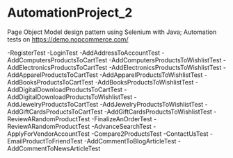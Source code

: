 # AutomationProject_2

Page Object Model design pattern using Selenium with Java; 
Automation tests on https://demo.nopcommerce.com/

-RegisterTest
-LoginTest
-AddAddressToAccountTest
-AddComputersProductsToCartTest
-AddComputersProductsToWishlistTest
-AddElectronicsProductsToCartTest
-AddElectronicsProductsToWishlistTest
-AddApparelProductsToCartTest
-AddApparelProductsToWishlistTest
-AddBooksProductsToCartTest
-AddBooksProductsToWishlistTest
-AddDigitalDownloadProductsToCartTest
-AddDigitalDownloadProductsToWishlistTest
-AddJewelryProductsToCartTest
-AddJewelryProductsToWishlistTest
-AddGiftCardsProductsToCartTest
-AddGiftCardsProductsToWishlistTest
-ReviewARandomProductTest
-FinalizeAnOrderTest
-ReviewARandomProductTest
-AdvanceSearchTest
-ApplyForVendorAccountTest
-Compare2ProductsTest
-ContactUsTest
-EmailProductToFriendTest
-AddCommentToBlogArticleTest
-AddCommentToNewsArticleTest
